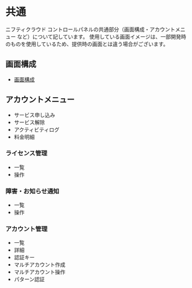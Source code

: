 # 共通
ニフティクラウド コントロールパネルの共通部分（画面構成・アカウントメニュー など）について記しています。
使用している画面イメージは、一部開発時のものを使用しているため、提供時の画面とは違う場合がございます。

## 画面構成
* [画面構成](control-panel-overview.md)

## アカウントメニュー
* サービス申し込み
* サービス解除
* アクティビティログ
* 料金明細

### ライセンス管理
* 一覧
* 操作

### 障害・お知らせ通知
* 一覧
* 操作

### アカウント管理
* 一覧
* 詳細
* 認証キー
* マルチアカウント作成
* マルチアカウント操作
* パターン認証
